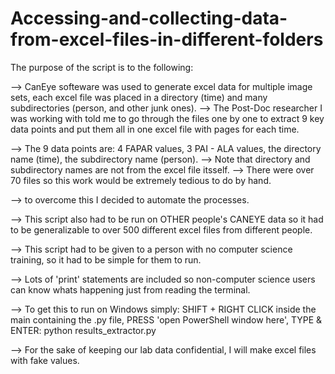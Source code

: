 # Accessing-and-collecting-data-from-excel-files-in-different-folders


The purpose of the script is to the following:

--> CanEye softeware was used to generate excel data for multiple image sets, each excel file was placed in a directory (time) and many subdirectories (person, and other junk ones).
--> The Post-Doc researcher I was working with told me to go through the files one by one to extract 9 key data points and put them all in one excel file with pages for each time.

--> The 9 data points are: 4 FAPAR values, 3 PAI - ALA values, the directory name (time), the subdirectory name (person).
    --> Note that directory and subdirectory names are not from the excel file itsself.
--> There were over 70 files so this work would be extremely tedious to do by hand.

--> to overcome this I decided to automate the processes.

--> This script also had to be run on OTHER people's CANEYE data so it had to be generalizable to over 500 different excel files from different people.

--> This script had to be given to a person with no computer science training, so it had to be simple for them to run.

--> Lots of 'print' statements are included so non-computer science users can know whats happening just from reading the terminal.

--> To get this to run on Windows simply: SHIFT + RIGHT CLICK inside the main containing the .py file, PRESS 'open PowerShell window here', TYPE & ENTER: python results_extractor.py

--> For the sake of keeping our lab data confidential, I will make excel files with fake values.

